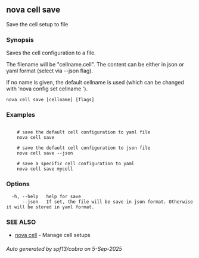 ## nova cell save

Save the cell setup to file

### Synopsis

Saves the cell configuration to a file.

The filename will be "cellname.cell". The content can be either in json or yaml format (select via --json flag).

If no name is given, the default cellname is used (which can be changed with 'nova config set cellname <name>').

```
nova cell save [cellname] [flags]
```

### Examples

```

	# save the default cell configuration to yaml file
	nova cell save

	# save the default cell configuration to json file
	nova cell save --json

	# save a specific cell configuration to yaml
	nova cell save mycell

```

### Options

```
  -h, --help   help for save
      --json   If set, the file will be save in json format. Otherwise it will be stored in yaml format.
```

### SEE ALSO

* [nova cell](nova_cell.md)	 - Manage cell setups

###### Auto generated by spf13/cobra on 5-Sep-2025
